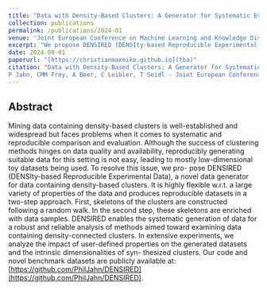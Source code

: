 ```yaml
---
title: "Data with Density-Based Clusters: A Generator for Systematic Evaluation of Clustering Algorithms"
collection: publications
permalink: /publications/2024-01
venue: 'Joint European Conference on Machine Learning and Knowledge Discovery in Databases, 2024'
excerpt: "We propose DENSIRED (DENSIty-based Reproducible Experimental Data), a novel data generator for data containing density-based clusters. It is highly flexible w.r.t. a large variety of properties of the data and produces reproducible datasets in a two-step approach."
date: 2024-09-01
paperurl: "[https://christianmaxmike.github.io](tba)"
citation: "Data with Density-Based Clusters: A Generator for Systematic Evaluation of Clustering Algorithms
P Jahn, CMM Frey, A Beer, C Leibler, T Seidl - Joint European Conference on Machine Learning and Knowledge Discovery in Databases, 2024<br/>"
---
```


## Abstract
Mining data containing density-based clusters is well-established and widespread but faces problems when it comes to systematic
and reproducible comparison and evaluation. Although the success of clustering methods hinges on data quality and availability, reproducibly
generating suitable data for this setting is not easy, leading to mostly low-dimensional toy datasets being used. To resolve this issue, we pro-
pose DENSIRED (DENSIty-based Reproducible Experimental Data), a novel data generator for data containing density-based clusters. It is
highly flexible w.r.t. a large variety of properties of the data and produces reproducible datasets in a two-step approach. First, skeletons of
the clusters are constructed following a random walk. In the second step, these skeletons are enriched with data samples. DENSIRED enables the
systematic generation of data for a robust and reliable analysis of methods aimed toward examining data containing density-connected clusters.
In extensive experiments, we analyze the impact of user-defined properties on the generated datasets and the intrinsic dimensionalities of syn-
thesized clusters. Our code and novel benchmark datasets are publicly available at: [https://github.com/PhilJahn/DENSIRED](https://github.com/PhilJahn/DENSIRED).
